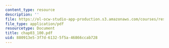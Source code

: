 ```yaml
---
content_type: resource
description: ''
file: https://ol-ocw-studio-app-production.s3.amazonaws.com/courses/res-6-001-continuum-electromechanics-spring-2009/880913e53f7d61325f5a46866ccab728_chap03_100.pdf
file_type: application/pdf
resourcetype: Document
title: chap03_100.pdf
uid: 880913e5-3f7d-6132-5f5a-46866ccab728
---
```

